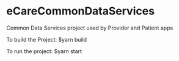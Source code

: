 # eCareCommonDataServices
Common Data Services project used by Provider and Patient apps

To build the Project:
$yarn build

To run the project:
$yarn start

